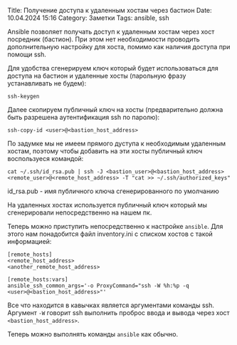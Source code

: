Title: Получение доступа к удаленным хостам через бастион
Date: 10.04.2024 15:16
Category: Заметки
Tags: ansible, ssh

Ansible позволяет получать доступ к удаленным хостам через хост посредник (бастион). При этом нет необходимости проводить дополнительную настройку для хоста, помимо как наличия доступа при помощи ssh.

Для удобства сгенерируем ключ который будет использоваться для доступа на бастион и удаленные хосты (парольную фразу устанавливать не будем):
```text
ssh-keygen
```

Далее скопируем публичный ключ на хосты (предварительно должна быть разрешена аутентификация ssh по паролю):
```text
ssh-copy-id <user>@<bastion_host_address>
```

По задумке мы не имеем прямого дуступа к необходимым удаленным хостам, поэтому чтобы добавить на эти хосты публичный ключ воспользуеся командой:
```text
cat ~/.ssh/id_rsa.pub | ssh -J <bastion_user>@<bastion_host_address> <remote_user>@<remote_host_address> -T "cat >> ~/.ssh/authorized_keys"
```

id_rsa.pub - имя публичного ключа сгенерированного по умолчанию

На удаленных хостах используется публичный ключ который мы сгенерировали непосредственно на нашем пк.

Теперь можно приступить непосредственно к настройке `ansible`. Для этого нам понадобится файл inventory.ini с списком хостов с такой информацией:
```text
[remote_hosts]
<remote_host_address>
<another_remote_host_address>

[remote_hosts:vars]
ansible_ssh_common_args='-o ProxyCommand="ssh -W %h:%p -q <user>@<bastion_host_address>"'
```

Все что находится в кавычках является аргументами команды ssh. Аргумент `-W` говорит ssh выполнить проброс ввода и вывода через хост `<bastion_host_address>`.

Теперь можно выполнять команды `ansible` как обычно.
